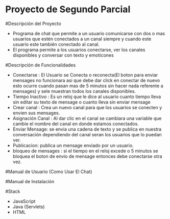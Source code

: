 # Proyecto de Segundo Parcial

#Descripción del Proyecto
- Programa de chat que permite a un usuario comunicarse con dos o mas usuarios que estén conectados a un canal siempre y cuando este usuario este también conectado al canal.
- El programa permite a los usuarios conectarse, ver los canales disponibles y conversar con texto y emoticones

#Descripción de Funcionalidades
- Conectarse : El Usuario se Conecta o  reconecta(El boton para enviar mensages no funcionara asi que debe dar click en conectar de nuevo esto ocurre cuando pasan mas de 5 minutos sin hacer nada referente a mensages) y sele muestran todos los canales disponibles.
- Tiempo Inactivo : Es un reloj que le dice al usuario cuanto tiempo lleva sin editar su texto de mensage o cuanto lleva sin enviar mensage
- Crear canal : Crea un nuevo canal para que los usuarios se conecten y envien sus mensages.
- Asignación Canal : Al dar clic en el canal se cambiara una variable que cambie el nombre del canal en donde estamos conectados.
- Enviar Mensage: se envia una cadena de texto y se publica en nuestra conversación dependiendo del canal seran los usuarios que lo puedan ver.
- Publicacion: publica un mensage enviado por un usuario.
- bloqueo de mensages : si el tiempo en el reloj excede o 5 minutos se bloquea el boton de envio de mensage entonces debe conectarse otra vez.

#Manual de Usuario (Como Usar El Chat)

#Manual de Instalación

#Stack
- JavaScript
- Java (Servlets)
- HTML

